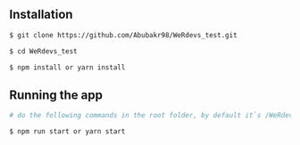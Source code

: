 ## Installation

```bash
$ git clone https://github.com/Abubakr98/WeRdevs_test.git

$ cd WeRdevs_test

$ npm install or yarn install
```

## Running the app

```bash
# do the following commands in the root folder, by default it`s /WeRdevs_test

$ npm run start or yarn start
```

